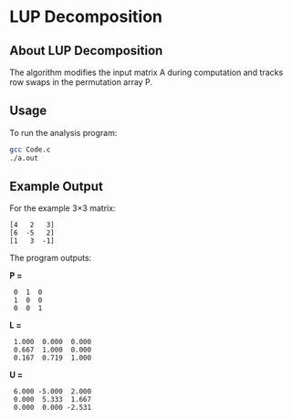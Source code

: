 # LUP Decomposition

## About LUP Decomposition

The algorithm modifies the input matrix A during computation and tracks row swaps in the permutation array P.

## Usage

To run the analysis program:

```bash
gcc Code.c
./a.out
```

## Example Output

For the example 3×3 matrix:

```
[4   2   3]
[6  -5   2]  
[1   3  -1]
```

The program outputs:

**P =**

```
 0  1  0 
 1  0  0 
 0  0  1 
```

**L =**

```
 1.000  0.000  0.000
 0.667  1.000  0.000
 0.167  0.719  1.000
```

**U =**

```
 6.000 -5.000  2.000
 0.000  5.333  1.667
 0.000  0.000 -2.531
```